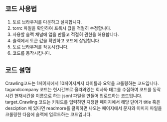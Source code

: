 ## 코드 사용법
1. 토르 브라우져를 다운하고 설치합니다.
2. torrc 파일을 확인하여 프록시 값을 적절히 수정합니다.
3. 사용할 슬랙 채널에 앱을 만들고 적절히 권한을 허용합니다.
4. 슬랙에서 토큰 값을 확인하고 코드에 삽입합니다
5. 토르 브라우저를 작동시킵니다.
6. 코드를 동작시킵니다.



## 코드 설명
Crawling코드는 1페이지에서 10페이지까지 타이틀과 요약을 크롤링하는 코드입니다.  
tagandcompany 코드는 현시간부로 올라와있는 회사와 태그를 수집하여 코드를 동작시킨 현재시간을 이름으로 하는 jsonl 파일을 만들어 업로드하는 코드입니다.  
target_Crawling 코드는 키워드를 입력하면 지정한 페이지에서 해당 단어가 title 혹은 desciption 에 있다면 readmore를 클릭하면 나오는 페이지에서 문자와 이미지 파일을 크롤링한 다음에 슬랙에 업로드하는 코드입니다. 
